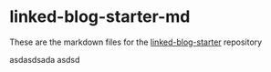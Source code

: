 # linked-blog-starter-md
These are the markdown files for the [linked-blog-starter](https://github.com/matthewwong525/linked-blog-starter) repository

asdasdsada
asdsd
